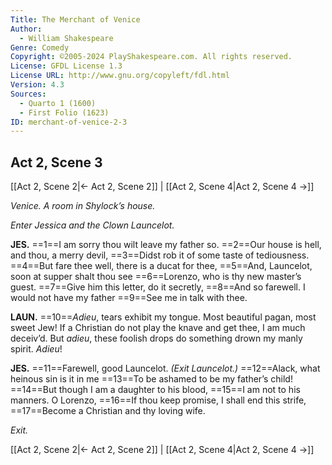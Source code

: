 ```yaml
---
Title: The Merchant of Venice
Author: 
  - William Shakespeare
Genre: Comedy
Copyright: ©2005-2024 PlayShakespeare.com. All rights reserved.
License: GFDL License 1.3
License URL: http://www.gnu.org/copyleft/fdl.html
Version: 4.3
Sources:
  - Quarto 1 (1600)
  - First Folio (1623)
ID: merchant-of-venice-2-3
---
```


## Act 2, Scene 3
[[Act 2, Scene 2|← Act 2, Scene 2]] | [[Act 2, Scene 4|Act 2, Scene 4 →]]

*Venice. A room in Shylock’s house.*

*Enter Jessica and the Clown Launcelot.*

**JES.**
==1==I am sorry thou wilt leave my father so.
==2==Our house is hell, and thou, a merry devil,
==3==Didst rob it of some taste of tediousness.
==4==But fare thee well, there is a ducat for thee,
==5==And, Launcelot, soon at supper shalt thou see
==6==Lorenzo, who is thy new master’s guest.
==7==Give him this letter, do it secretly,
==8==And so farewell. I would not have my father
==9==See me in talk with thee.

**LAUN.**
==10==*Adieu*, tears exhibit my tongue. Most beautiful pagan, most sweet Jew! If a Christian do not play the knave and get thee, I am much deceiv’d. But *adieu*, these foolish drops do something drown my manly spirit. *Adieu*!

**JES.**
==11==Farewell, good Launcelot.
*(Exit Launcelot.)*
==12==Alack, what heinous sin is it in me
==13==To be ashamed to be my father’s child!
==14==But though I am a daughter to his blood,
==15==I am not to his manners. O Lorenzo,
==16==If thou keep promise, I shall end this strife,
==17==Become a Christian and thy loving wife.

*Exit.*

[[Act 2, Scene 2|← Act 2, Scene 2]] | [[Act 2, Scene 4|Act 2, Scene 4 →]]